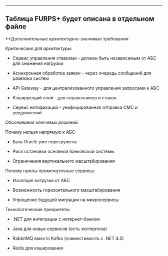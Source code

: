 -------------------------------------------------------
Таблица FURPS+ будет описана в отдельном файле 
-------------------------------------------------------
**Дополнительные архитектурно-значимые требования:

*Критические для архитектуры:*

- Сервис управления ставками - должен быть независимым от АБС для снижения нагрузки

- Асинхронная обработка заявок - через очередь сообщений для развязки систем

- API Gateway - для централизованного управления запросами к АБС

- Кэширующий слой - для справочников и ставок

- Сервис нотификаций - унифицированная отправка СМС и уведомлений


*Обоснование ключевых решений:*


Почему нельзя напрямую к АБС:

- База Oracle уже перегружена

- Риск остановки основной банковской системы

- Ограничения вертикального масштабирования


Почему нужны промежуточные сервисы:

- Изоляция нагрузки от АБС

- Возможность горизонтального масштабирования

- Упрощение будущей миграции на микросервисы


Технологические приоритеты:

- .NET для интеграции с интернет-банком

- Java для новых сервисов (есть экспертиза)

- RabbitMQ вместо Kafka (совместимость с .NET 4.5)

- Redis для кэширования